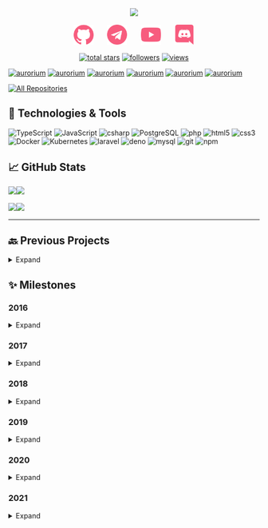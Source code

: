 <div align="center">
<img src="https://i.imgur.com/gtgf88y.gif"></center>
</div>

<p align="center">
<a href="https://github.com/OstriySous" target="_blank"><img alt="Github" src="https://github.com/OstriySous/OstriySous/blob/main/github.png" width="40px"/></a>
&#8287;&#8287;&#8287;&#8287;&#8287;
<a href="https://t.me/OstriySous" target="_blank"><img alt="Telegram" src="https://github.com/OstriySous/OstriySous/blob/main/telegram.png" width="40px"/></a>
&#8287;&#8287;&#8287;&#8287;&#8287;
<a href="https://www.youtube.com/channel/UC93iJKa-KfDMcG61OPtcr5g" target="_blank"><img alt="YouTube" src="https://github.com/OstriySous/OstriySous/blob/main/youtube.png" width="40px"/></a>
&#8287;&#8287;&#8287;&#8287;&#8287;
<a href="https://discordapp.com/users/261495835454341120" target="_blank"><img alt="Discord" src="https://github.com/OstriySous/OstriySous/blob/main/discord.png" width="40px"/></a>
</p>

<p align="center">
  <a href="https://github.com/OstriySous?tab=repositories&sort=stargazers">
    <img alt="total stars" title="Total stars on GitHub" src="https://custom-icon-badges.herokuapp.com/badge/dynamic/json?logo=star&color=55960c&labelColor=488207&label=Stars&style=for-the-badge&query=%24.stars&url=https://api.github-star-counter.workers.dev/user/OstriySous"/></a>
  <a href="https://github.com/OstriySous?tab=followers">
    <img alt="followers" title="Follow me on Github" src="https://custom-icon-badges.herokuapp.com/github/followers/OstriySous?color=236ad3&labelColor=1155ba&style=for-the-badge&logo=person-add&label=Follow&logoColor=white"/></a>
  <a href="https://github.com/OstriySous/View-Counter">
    <img alt="views" title="GitHub profile views" src="https://view-counter-ostriysous.herokuapp.com/"/></a>
</p>

<p align="left">
  <a href="https://github.com/OstriySous/Aurorium"><img width="282" src="https://denvercoder1-github-readme-stats.vercel.app/api/pin/?username=OstriySous&repo=aurorium&theme=react&bg_color=1F222E&title_color=F85D7F&icon_color=F8D866&hide_border=true&show_icons=false" alt="aurorium"></a>
  <a href="https://github.com/OstriySous/Aurorium"><img width="282" src="https://denvercoder1-github-readme-stats.vercel.app/api/pin/?username=OstriySous&repo=aurorium&theme=react&bg_color=1F222E&title_color=F85D7F&icon_color=F8D866&hide_border=true&show_icons=false" alt="aurorium"></a>
  <a href="https://github.com/OstriySous/Aurorium"><img width="282" src="https://denvercoder1-github-readme-stats.vercel.app/api/pin/?username=OstriySous&repo=aurorium&theme=react&bg_color=1F222E&title_color=F85D7F&icon_color=F8D866&hide_border=true&show_icons=false" alt="aurorium"></a>
  <a href="https://github.com/OstriySous/Aurorium"><img width="282" src="https://denvercoder1-github-readme-stats.vercel.app/api/pin/?username=OstriySous&repo=aurorium&theme=react&bg_color=1F222E&title_color=F85D7F&icon_color=F8D866&hide_border=true&show_icons=false" alt="aurorium"></a>
    <a href="https://github.com/OstriySous/Aurorium"><img width="282" src="https://denvercoder1-github-readme-stats.vercel.app/api/pin/?username=OstriySous&repo=aurorium&theme=react&bg_color=1F222E&title_color=F85D7F&icon_color=F8D866&hide_border=true&show_icons=false" alt="aurorium"></a>
    <a href="https://github.com/OstriySous/Aurorium"><img width="282" src="https://denvercoder1-github-readme-stats.vercel.app/api/pin/?username=OstriySous&repo=aurorium&theme=react&bg_color=1F222E&title_color=F85D7F&icon_color=F8D866&hide_border=true&show_icons=false" alt="aurorium"></a>
</p>

<p align="left">
  <a href="https://github.com/OstriySous?tab=repositories&sort=stargazers"><img alt="All Repositories" title="All Repositories" src="https://custom-icon-badges.herokuapp.com/badge/-All%20Repos-2962FF?style=for-the-badge&logoColor=white&logo=repo"/></a>
</p>

</p>
<h2> 🔧 Technologies & Tools</h2>
<p>
  <img alt="TypeScript" src="https://img.shields.io/badge/-TypeScript-007ACC?style=flat-square&logo=typescript&logoColor=white" />
  <img alt="JavaScript" src="https://img.shields.io/badge/-JavaScript-F7DF1E?style=flat-square&logo=javascript&logoColor=white" />
  <img alt="csharp" src="https://img.shields.io/badge/-C_Sharp-239120?style=flat-square&logo=c-sharp&logoColor=white" />
  <img alt="PostgreSQL" src="https://img.shields.io/badge/-PostgreSQL-336791?style=flat-square&logo=postgresql&logoColor=white" />
  <img alt="php" src="https://img.shields.io/badge/-PHP-777BB4?style=flat-square&logo=php&logoColor=white" />
  <img alt="html5" src="https://img.shields.io/badge/-HTML5-1572B6?style=flat-square&logo=html5&logoColor=white" />
  <img alt="css3" src="https://img.shields.io/badge/-CSS3-E34F26?style=flat-square&logo=css3&logoColor=white" />
  <img alt="Docker" src="https://img.shields.io/badge/-Docker-46a2f1?style=flat-square&logo=docker&logoColor=white" />
  <img alt="Kubernetes" src="https://img.shields.io/badge/-Kubernetes-326CE5?style=flat-square&logo=kubernetes&logoColor=white" />  
  <img alt="laravel" src="https://img.shields.io/badge/-Laravel-FF2D20?style=flat-square&logo=laravel&logoColor=white" />
  <img alt="deno" src="https://img.shields.io/badge/-Deno-000000?style=flat-square&logo=deno&logoColor=white" />
  <img alt="mysql" src="https://img.shields.io/badge/-MySQL-4479A1?style=flat-square&logo=mysql&logoColor=white" />
  <img alt="git" src="https://img.shields.io/badge/-Git-F05032?style=flat-square&logo=git&logoColor=white" />
  <img alt="npm" src="https://img.shields.io/badge/-NPM-CB3837?style=flat-square&logo=npm&logoColor=white" /><br>
</p>
<h2> 📈 GitHub Stats</h2>
<img height="137px" src="https://github-readme-stats.vercel.app/api?username=OstriySous&hide_title=true&hide_border=true&show_icons=true&include_all_commits=true&count_private=true&line_height=21&text_color=000&icon_color=000&bg_color=0,ea6161,ffc64d,fffc4d,52fa5a&theme=graywhite" /><img height="137px" src="https://github-readme-stats.vercel.app/api/top-langs/?username=OstriySous&hide=html&hide_title=true&hide_border=true&layout=compact&langs_count=6&exclude_repo=comp426,Redventures-Movie-Quotes&text_color=000&icon_color=fff&bg_color=0,52fa5a,4dfcff,c64dff&theme=graywhite" />

<a href="https://www.adamalston.com/"><img height="137px" src="https://github-readme-stats.vercel.app/api?username=ostriysous&hide_title=true&hide_border=true&show_icons=true&include_all_commits=true&count_private=true&line_height=21&text_color=000&icon_color=000&bg_color=0,ea6161,ffc64d,fffc4d,52fa5a&theme=graywhite" /><!-- wi*quL3fcV --><img height="137px" src="https://github-readme-stats.vercel.app/api/top-langs/?username=ostriysous&hide=html&hide_title=true&hide_border=true&layout=compact&langs_count=6&exclude_repo=comp426,Redventures-Movie-Quotes&text_color=000&icon_color=fff&bg_color=0,52fa5a,4dfcff,c64dff&theme=graywhite" /></a>
____
<h2>🔙 Previous Projects</h2>
<details>
  <summary>Expand</summary>
  
  - Development of my own information security forum [(IPS CMS)](https://invisioncommunity.com/)
  
  - Website development for a TV transportation company from Finland

  - [Website](http://intabakopt.ru/) for the tobacco production company

  - Writing a game bot on VK API for youtuber [Sodyan](https://www.youtube.com/channel/UCIWbvEaoTs8qtfVwi6BXkxQ) (1.34 M Subscribers)

  - Major GTA 5 project (Classified now)
</details>

<h2>✨ Milestones</h2>
<h3>2016</h2>
<details>
  <summary>Expand</summary>
  
- Start learning programming (JavaScript)
</details>

<h3>2017</h2>
<details>
  <summary>Expand</summary>
  
- Learned how to create websites (HTML, CSS, JS)
</details>

<h3>2018</h2>
<details>
  <summary>Expand</summary>
  
- Hacking multiple minecraft launchers

- Learned to create forums
</details>

<h3>2019</h2>
<details>
  <summary>Expand</summary>
  
- Learned the VK API

- Learned PHP 5.6, 7.1

- Start using MySQL in projects
</details>

<h3>2020</h2>
<details>
  <summary>Expand</summary>
  
- Started using [RedBean](https://redbeanphp.com/index.php) in projects

- Learned GIT and NPM services

- Getting started with an in-depth study of TypeScript and C#

- Learned Postgresql
</details>

<h3>2021</h2>
<details>
  <summary>Expand</summary>
  
- Learned Docker and Docker-compose

- Learned Discord oAuth2 Implementation

- Learned Deno

- [Learned Vue](https://vuejs.org)

- [Learned Discord API](https://discord.com/developers/applications)
</details>
